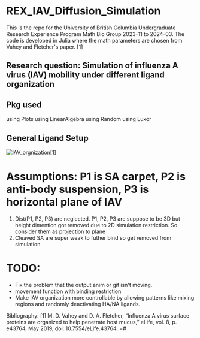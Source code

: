 # REX_IAV_Diffusion_Simulation

This is the repo for the University of British Columbia Undergraduate Research Experience Program Math Bio Group 2023-11 to 2024-03. The code is developed in Julia where the math parameters are chosen from Vahey and Fletcher's paper. [1]

## Research question: Simulation of influenza A virus (IAV) mobility under different ligand organization

## Pkg used
using Plots
using LinearAlgebra
using Random
using Luxor

## General Ligand Setup
![IAV_orgnization](img/AxisSetup.png)[1]

# Assumptions: P1 is SA carpet, P2 is anti-body suspension, P3 is horizontal plane of IAV
1. Dist(P1, P2, P3) are neglected. P1, P2, P3 are suppose to be 3D but height dimention got removed due to 2D simulation restriction. So consider them as projection to plane
2. Cleaved SA are super weak to futher bind so get removed from simulation


# TODO:
- Fix the problem that the output anim or gif isn't moving.
- movement function with binding restriction
- Make IAV organization more controllable by allowing patterns like mixing regions and randomly deactivating HA/NA ligands. 

Bibliography:
[1] M. D. Vahey and D. A. Fletcher, “Influenza A virus surface proteins are organized to help penetrate host mucus,” eLife, vol. 8, p. e43764, May 2019, doi: 10.7554/eLife.43764.
=#